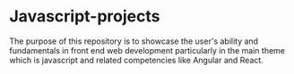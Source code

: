 # Javascript-projects
The purpose of this repository is to showcase the user's ability and fundamentals in front end web development particularly in the main theme which is javascript and related competencies like Angular and React.
